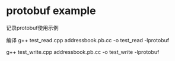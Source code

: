 # protobuf example
记录protobuf使用示例

编译
g++ test_read.cpp addressbook.pb.cc -o test_read  -lprotobuf

g++ test_write.cpp addressbook.pb.cc -o test_write  -lprotobuf